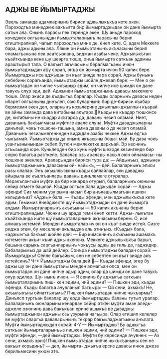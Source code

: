 ## АДЖЫ ВЕ ЙЫМЫРТАДЖЫ

Эвель заманда адамларнынъ бириси аджылыкъкъа кете экен. Пароходгъа минеджек вакъытта бир йымыртаджыдан он дане йымырта сатын ала. Онынъ парасы пек теренде экен. Шу аньде пароход кочеджек олгъанындан йымырталарнынъ парасыны берип етиштиралмай, чапып пароходгъа мине де, ёнеп кете.
О, адам Меккеге бара, аджы адыны ала. Лякин он йымыртанынъ акъчасыны берип оламагъанына пек раатсызлана, виджан азабы чеке.
Аджылыкътан къайткъанда кене шу шеэрге тюше, онъа йымырта саткъан адамны араштырып тапа. О вакъыт акъчасыны бералмагъаны ичюн йымыртаджыдан афу сорап, онъа он йымырта ичюн 50 капик бере.
Йымыртаджы исе аджыдан он къат зияде пара сорай. Аджы бунынъ себебини сорагьанда, йымыртаджы шойле джевап бере:
— Мен о он йымыртадан он чипче чыкъарыр эдим, он чипче исе шимди он дане тавукъ олур эди, дей.
Аджынен йымыртаджанынъ давасы макемеге тюше. Олар экиси де къадыгъа баралар.
Къады оларнынъ давасы неден ибарет олгъаныны динълеп, озю буларнынъ бир де-бириси къабар бермезми экен деп, оларнынъ козьлерине джылпын-джылпын къарай ве айны заманда дава китабыны акътара.Къады не къадар тюшюнсе де, китабыны не къадар акътарса да, даваны чезип оламай.
Ниет, даванынъ бакъылмасы муфтиге авале олуна. Муфти даваджыларны динълей, чокъ тюшюне-ташына, амма даваны о да чезип оламай.
Даванынъ чезильмегенинден видждан азабы чеккен Аджы ёдгъа чыкъамай. Йымыртаджы да онынъ якъасыны боша- май. Бу дава чокъ узангьанынындан себеп бутюн мемлекетке даркъай. Эр кеснинъ агъызында юре.
Куньлерден бир кунь муфти шеэрде кезингенде бир сюрю балагъа расткеле. Балалар озь аралары насыл оюн ойнамасы- ны тюшюне экенлер. Араларындан бириси тура да:
— Айдынъыз, аджынен йымыртаджынынъ давасыны ой- найыкъ, — дей.
Балаларнынъ эписи разы олалар. Энъ акъыллысыны къады сайлайлар, эки даваджы айырыла ве къалгъанлары даваны динълемеге отуралар. Меракълангьан муфти де бир кенарда отурып, балаларнынъ оюныны сейир этмеге башлай.
Къады олгъан бала аджыдан сорай:
— Аджы эфенди! Сиз меним узу рыма насыл бир анълашылмагъан ишнен кельдинъиз?
«Аджы» бала:
— Къады эфенди, мен аджылыкъкъа кете эдим. Гемимиз ёнейджекте шу йымыртаджыдан он дане йымырта алдым. Йымырталарнынъ акъкъыны — 50 капик акъчаны берип етиштиралмадым. Чюнки шу арада геми ёнеп кетти. Аджы- лыкътан къайткъанда иште шу йымырталарнынъ акъчасыны берем. О, исе алмакъ истемей. Менден йымырталар ичюн он къат зияде истей. Сизге риджа этем, бу меселени акълыджа аль этинъиз.
«Къады» бала, «аджы»гъа бакъып шойле дей:
— Бир кимсенинъ акъкъыны ашамакъ истемеген акъи- къий аджы экенсиз. Меккеге аджылыкъкъа барып, башына сарыкъ саргъанларнынъ чокъусы аджы де гиль де, гаджидир. Бабаларымыз да шай дейлер.
Сонъра йымыртаджы баладан сорай:
— Йымыртаджы! Сёйле бакъайым, сен не себептен он къат зияде акъ истейсинъ?
Ч-*
Йымыртаджы бала дей:— Къады эфенди, эгер бу аджы шу он дане йымыртаиы менден алмагъан олса, мен он йымыртадан он дане чипче адыр эдим, олар да шимди он дане тавукъ олур эдилер. Шу- нынъ ичюн.
— Я сенинъ бу аджыгъа саткъан йымырталарнынъ пиш- кен эдими, чий эдими?
— Пишкен эди, къады эфенди.
Къады балагъа ачувланып багъыра:
— Ой сени, ахмакъ! Не, акъылынъны ойнаттынъмы? Пишкен йымыртадан чипче чыкъармы?
Динълсп тургъан балалар шу ерде йымыртаджы баланы тутып уралар.
Балаларнынъ оюнларыны кенардан сейир эткен муфти аман аледь-аджеле озюнинъ дава бакъкъан ерине ашыкъа ве даваджы йымыртаджынен аджыны озь узурына чагъыра. Олар етишип келелер ве муфти оларгъа даваларынынъ текрар бакъыладжагъыны анълата.
Муфти йымыртаджыдан сорай:
4-У
— Йымыртаджы! Бу аджыгъа саткъан йымырталарынъыз пишкен эдими, чий эдими?
— Пишкен эди, муфти эфенди, —дей йымыртаджы.
Муфти бу кересинде ачувнен:
— Ах сени, ахмакъ эриф! Пишкен йымыртадан чипче чыкъкъаныны сен не вакъыт корьдинъ? — деп, йымырта- джыгъа ерсиз давасы ичюн джеза берильмесини укюм эте.

